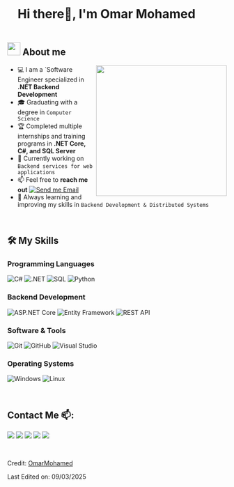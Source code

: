 <!--h1 without bottom border-->

<div id="user-content-toc">
  <ul align="left">
    <summary><h1 style="display: inline-block">Hi there👋, I'm Omar Mohamed</h1></summary>
  </ul>
</div>

<!--About Me-->

## <picture><img src = "https://github.com/7oSkaaa/7oSkaaa/blob/main/Images/about_me.gif?raw=true" width = 30px></picture> About me

<picture> <img align="right" src="https://media.giphy.com/media/SWoSkN6DxTszqIKEqv/giphy.gif" width = 300px></picture>

- 💻 I am a `Software Engineer specialized in **.NET Backend Development**
- 🎓 Graduating with a degree in `Computer Science`
- 🏆 Completed multiple internships and training programs in **.NET Core, C#, and SQL Server**
- 🚀 Currently working on `Backend services for web applications`
- 📫 Feel free to **reach me out** [![Send me Email](https://img.shields.io/static/v1?label=email&message=OmarMohamed&color=EA4335&style=flat-square)](mailto:omarmohamedreda2@gmail.com)
- 🌱 Always learning and improving my skills in `Backend Development & Distributed Systems`

<br>

## 🛠️ My Skills

### Programming Languages
![C#](https://img.shields.io/badge/C%23-239120?style=flat-square&logo=C-Sharp&logoColor=white)
![.NET](https://img.shields.io/badge/.NET-512BD4?style=flat-square&logo=.NET&logoColor=white)
![SQL](https://img.shields.io/badge/SQL-4479A1?style=flat-square&logo=MySQL&logoColor=white)
![Python](https://img.shields.io/badge/Python-3776AB?style=flat-square&logo=Python&logoColor=white)

### Backend Development
![ASP.NET Core](https://img.shields.io/badge/ASP.NET_Core-5C2D91?style=flat-square&logo=.NET&logoColor=white)
![Entity Framework](https://img.shields.io/badge/Entity_Framework-512BD4?style=flat-square&logo=.NET&logoColor=white)
![REST API](https://img.shields.io/badge/REST_API-02569B?style=flat-square&logo=REST-API&logoColor=white)


### Software & Tools
![Git](https://img.shields.io/badge/Git-F05032?style=flat-square&logo=Git&logoColor=white)
![GitHub](https://img.shields.io/badge/GitHub-181717?style=flat-square&logo=GitHub&logoColor=white)
![Visual Studio](https://img.shields.io/badge/Visual_Studio-5C2D91?style=flat-square&logo=Visual-Studio&logoColor=white)

### Operating Systems
![Windows](https://img.shields.io/badge/Windows-0078D6?style=flat-square&logo=Windows&logoColor=white)
![Linux](https://img.shields.io/badge/Linux-FCC624?style=flat-square&logo=Linux&logoColor=black)

<br>



## Contact Me 📫:

<p>
<a href="https://github.com/omarmohamedreda"><img src="https://img.shields.io/badge/-GitHub-black?logo=github&style=flat-square"/></a>
<a href="https://www.linkedin.com/in/omarmohamedreda"><img src="https://img.shields.io/badge/-LinkedIn-blue?logo=linkedin&style=flat-square"></a>
<a href="https://www.instagram.com/omarmohamd18"><img src="https://img.shields.io/badge/-Instagram-orange?logo=instagram&style=flat-square"/></a>
<a href="mailto:omarmohamedreda2@gmail.com"><img src="https://img.shields.io/badge/-Email-black?logo=gmail&style=flat-square"/></a>
<a href="https://www.facebook.com/share/1EEKAQP5vZ/?mibextid=wwXIfr"><img src="https://img.shields.io/badge/-Facebook-darkblue?logo=facebook&style=flat-square"/></a>
</p>



<br>

Credit: [OmarMohamed](https://github.com/omarmohamedreda)

Last Edited on: 09/03/2025
